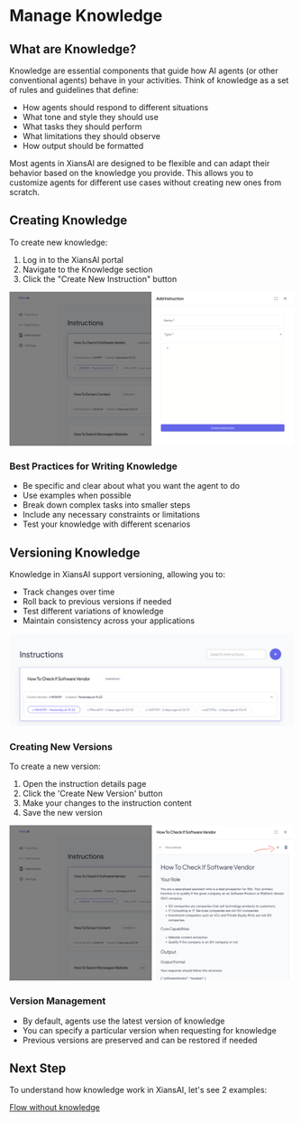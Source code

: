 # Manage Knowledge

## What are Knowledge?

Knowledge are essential components that guide how AI agents (or other conventional agents) behave in your activities. Think of knowledge as a set of rules and guidelines that define:

- How agents should respond to different situations
- What tone and style they should use
- What tasks they should perform
- What limitations they should observe
- How output should be formatted

Most agents in XiansAI are designed to be flexible and can adapt their behavior based on the knowledge you provide. This allows you to customize agents for different use cases without creating new ones from scratch.

## Creating Knowledge

To create new knowledge:

1. Log in to the XiansAI portal
2. Navigate to the Knowledge section
3. Click the "Create New Instruction" button

![Create Knowledge](../images/create-instruction.png)

### Best Practices for Writing Knowledge

- Be specific and clear about what you want the agent to do
- Use examples when possible
- Break down complex tasks into smaller steps
- Include any necessary constraints or limitations
- Test your knowledge with different scenarios

## Versioning Knowledge

Knowledge in XiansAI support versioning, allowing you to:

- Track changes over time
- Roll back to previous versions if needed
- Test different variations of knowledge
- Maintain consistency across your applications

![Version Knowledge](../images/instruction-versions.png)

### Creating New Versions

To create a new version:

1. Open the instruction details page
2. Click the 'Create New Version' button
3. Make your changes to the instruction content
4. Save the new version

![Create New Version](../images/create-new-instruction-version.png)

### Version Management

- By default, agents use the latest version of knowledge
- You can specify a particular version when requesting for knowledge
- Previous versions are preserved and can be restored if needed

## Next Step

To understand how knowledge work in XiansAI, let's see 2 examples:

[Flow without knowledge](./2-without-knowledge.md)
